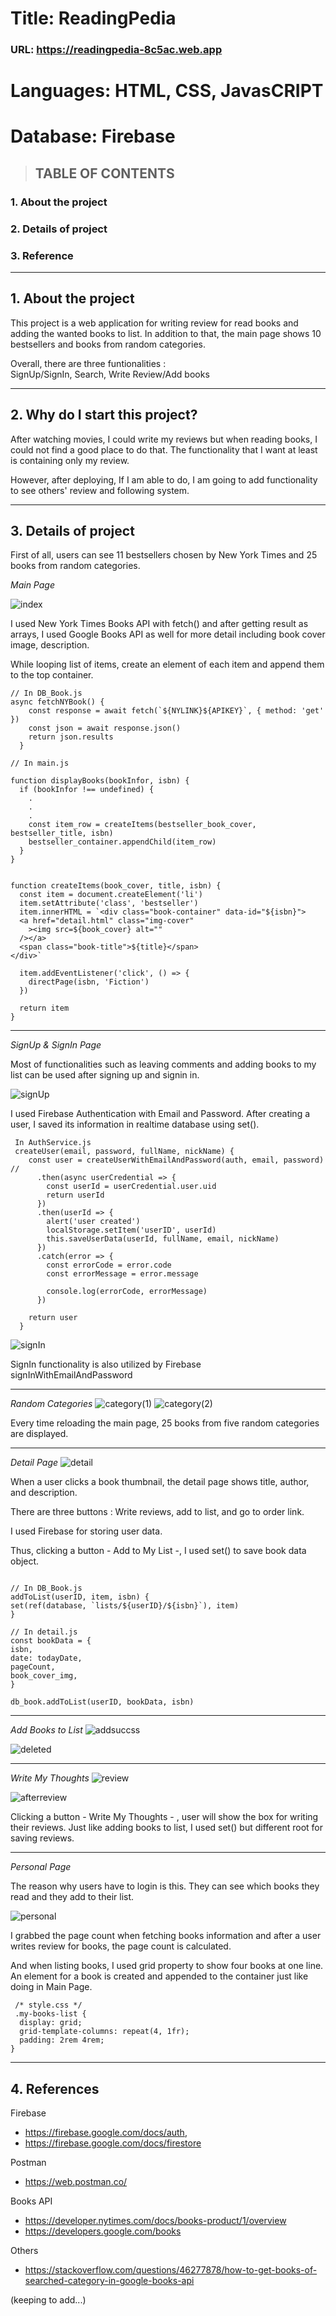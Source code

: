 # Title: ReadingPedia
### URL: https://readingpedia-8c5ac.web.app
# Languages: HTML, CSS, JavasCRIPT

# Database: Firebase

> ## TABLE OF CONTENTS

### 1. About the project

### 2. Details of project

### 3. Reference

---

## 1. About the project

This project is a web application for writing review for read books and adding the wanted books to list.
In addition to that, the main page shows 10 bestsellers and books from random categories.

Overall, there are three funtionalities :  
SignUp/SignIn, Search, Write Review/Add books

---

## 2. Why do I start this project?

After watching movies, I could write my reviews but when reading books, I could not find a good place to do that. The functionality that I want at least is containing only my review.

However, after deploying, If I am able to do, I am going to add functionality to see others' review and following system.

---

## 3. Details of project

First of all, users can see 11 bestsellers chosen by New York Times and 25 books from random categories.

_Main Page_

![index](https://user-images.githubusercontent.com/64330888/158082695-b2194068-2fd7-4524-b1f8-17164d6a0c52.png)

I used New York Times Books API with fetch() and after getting result as arrays, I used Google Books API as well for more detail including book cover image, description.

While looping list of items, create an element of each item and append them to the top container.

```
// In DB_Book.js
async fetchNYBook() {
    const response = await fetch(`${NYLINK}${APIKEY}`, { method: 'get' })
    const json = await response.json()
    return json.results
  }

// In main.js

function displayBooks(bookInfor, isbn) {
  if (bookInfor !== undefined) {
    .
    .
    .
    const item_row = createItems(bestseller_book_cover, bestseller_title, isbn)
    bestseller_container.appendChild(item_row)
  }
}


function createItems(book_cover, title, isbn) {
  const item = document.createElement('li')
  item.setAttribute('class', 'bestseller')
  item.innerHTML = `<div class="book-container" data-id="${isbn}">
  <a href="detail.html" class="img-cover"
    ><img src=${book_cover} alt=""
  /></a>
  <span class="book-title">${title}</span>
</div>`

  item.addEventListener('click', () => {
    directPage(isbn, 'Fiction')
  })

  return item
}
```

---

_SignUp & SignIn Page_

Most of functionalities such as leaving comments and adding books to my list can be used after signing up and signin in.

![signUp](https://user-images.githubusercontent.com/64330888/158083480-7e40a2b2-0cf0-4b14-add0-d444dcf4c07b.png)

I used Firebase Authentication with Email and Password. After creating a user, I saved its information in realtime database using set().

```
 In AuthService.js
 createUser(email, password, fullName, nickName) {
    const user = createUserWithEmailAndPassword(auth, email, password) //
      .then(async userCredential => {
        const userId = userCredential.user.uid
        return userId
      })
      .then(userId => {
        alert('user created')
        localStorage.setItem('userID', userId)
        this.saveUserData(userId, fullName, email, nickName)
      })
      .catch(error => {
        const errorCode = error.code
        const errorMessage = error.message

        console.log(errorCode, errorMessage)
      })

    return user
  }
```

![signIn](https://user-images.githubusercontent.com/64330888/158083482-e9acd6a4-cf74-4d58-b73a-8c891a4476ab.png)

SignIn functionality is also utilized by Firebase signInWithEmailAndPassword

---

_Random Categories_
![category(1)](https://user-images.githubusercontent.com/64330888/158083012-ed589e3a-7312-40f6-81de-fc999809a581.png)
![category(2)](https://user-images.githubusercontent.com/64330888/158083013-96bd09e7-10c2-4d1d-90f9-5152628d5e5b.png)

Every time reloading the main page, 25 books from five random categories are displayed.

---

_Detail Page_
![detail](https://user-images.githubusercontent.com/64330888/158083081-96928d07-8990-411c-a912-e1a9e24d61ad.png)

When a user clicks a book thumbnail, the detail page shows title, author, and description.

There are three buttons : Write reviews, add to list, and go to order link.

I used Firebase for storing user data.

Thus, clicking a button - Add to My List -, I used set() to save book data object.

```

// In DB_Book.js
addToList(userID, item, isbn) {
set(ref(database, `lists/${userID}/${isbn}`), item)
}

// In detail.js
const bookData = {
isbn,
date: todayDate,
pageCount,
book_cover_img,
}

db_book.addToList(userID, bookData, isbn)

```

---

_Add Books to List_
![addsuccss](https://user-images.githubusercontent.com/64330888/158084015-80e8a908-f6f4-47fd-9c51-0942ad80e560.png)

![deleted](https://user-images.githubusercontent.com/64330888/158084009-f4c0da32-6c5e-44a2-bc61-1c53cba3563f.png)

---

_Write My Thoughts_
![review](https://user-images.githubusercontent.com/64330888/158083278-e217f2d0-1593-41e8-b0e2-77f2202d9949.png)

![afterreview](https://user-images.githubusercontent.com/64330888/158083355-9344d361-0fe0-4c73-b566-90051c715eee.png)

Clicking a button - Write My Thoughts - , user will show the box for writing their reviews. Just like adding books to list, I used set() but different root for saving reviews.

---

_Personal Page_

The reason why users have to login is this. They can see which books they read and they add to their list.

![personal](https://user-images.githubusercontent.com/64330888/158083721-3beb5e5d-ab01-482a-95d2-79d2fc4f2af5.png)

I grabbed the page count when fetching books information and after a user writes review for books, the page count is calculated.

And when listing books, I used grid property to show four books at one line. An element for a book is created and appended to the container just like doing in Main Page.

```
 /* style.css */
 .my-books-list {
  display: grid;
  grid-template-columns: repeat(4, 1fr);
  padding: 2rem 4rem;
}
```

---

## 4. References

Firebase

- https://firebase.google.com/docs/auth,
- https://firebase.google.com/docs/firestore

Postman

- https://web.postman.co/

Books API

- https://developer.nytimes.com/docs/books-product/1/overview
- https://developers.google.com/books

Others

- https://stackoverflow.com/questions/46277878/how-to-get-books-of-searched-category-in-google-books-api

(keeping to add...)
